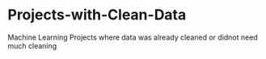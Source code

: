 # Projects-with-Clean-Data
Machine Learning Projects where data was already cleaned or didnot need much cleaning
